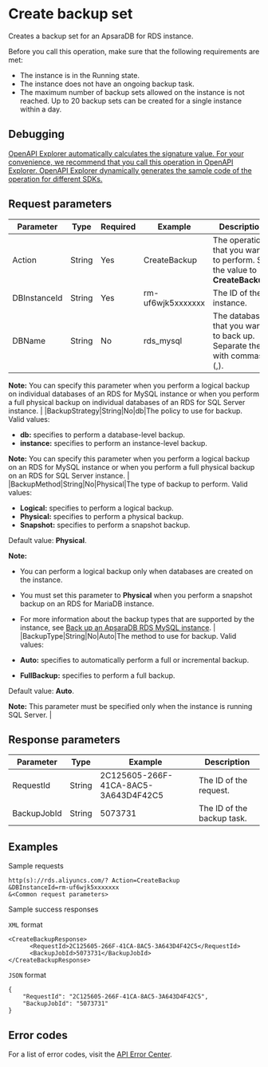 # Create backup set

Creates a backup set for an ApsaraDB for RDS instance.

Before you call this operation, make sure that the following requirements are met:

-   The instance is in the Running state.
-   The instance does not have an ongoing backup task.
-   The maximum number of backup sets allowed on the instance is not reached. Up to 20 backup sets can be created for a single instance within a day.

## Debugging

[OpenAPI Explorer automatically calculates the signature value. For your convenience, we recommend that you call this operation in OpenAPI Explorer. OpenAPI Explorer dynamically generates the sample code of the operation for different SDKs.](https://api.aliyun.com/#product=Rds&api=CreateBackup&type=RPC&version=2014-08-15)

## Request parameters

|Parameter|Type|Required|Example|Description|
|---------|----|--------|-------|-----------|
|Action|String|Yes|CreateBackup|The operation that you want to perform. Set the value to **CreateBackup**. |
|DBInstanceId|String|Yes|rm-uf6wjk5xxxxxxx|The ID of the instance. |
|DBName|String|No|rds\_mysql|The databases that you want to back up. Separate them with commas \(,\).

**Note:** You can specify this parameter when you perform a logical backup on individual databases of an RDS for MySQL instance or when you perform a full physical backup on individual databases of an RDS for SQL Server instance. |
|BackupStrategy|String|No|db|The policy to use for backup. Valid values:

-   **db:** specifies to perform a database-level backup.
-   **instance:** specifies to perform an instance-level backup.

**Note:** You can specify this parameter when you perform a logical backup on an RDS for MySQL instance or when you perform a full physical backup on an RDS for SQL Server instance. |
|BackupMethod|String|No|Physical|The type of backup to perform. Valid values:

-   **Logical:** specifies to perform a logical backup.
-   **Physical:** specifies to perform a physical backup.
-   **Snapshot:** specifies to perform a snapshot backup.

Default value: **Physical**.

**Note:**

-   You can perform a logical backup only when databases are created on the instance.
-   You must set this parameter to **Physical** when you perform a snapshot backup on an RDS for MariaDB instance.
-   For more information about the backup types that are supported by the instance, see [Back up an ApsaraDB RDS MySQL instance](~~98818~~). |
|BackupType|String|No|Auto|The method to use for backup. Valid values:

-   **Auto:** specifies to automatically perform a full or incremental backup.
-   **FullBackup:** specifies to perform a full backup.

Default value: **Auto**.

**Note:** This parameter must be specified only when the instance is running SQL Server. |

## Response parameters

|Parameter|Type|Example|Description|
|---------|----|-------|-----------|
|RequestId|String|2C125605-266F-41CA-8AC5-3A643D4F42C5|The ID of the request. |
|BackupJobId|String|5073731|The ID of the backup task. |

## Examples

Sample requests

```
http(s)://rds.aliyuncs.com/? Action=CreateBackup
&DBInstanceId=rm-uf6wjk5xxxxxxx
&<Common request parameters>
```

Sample success responses

`XML` format

```
<CreateBackupResponse>
      <RequestId>2C125605-266F-41CA-8AC5-3A643D4F42C5</RequestId>
      <BackupJobId>5073731</BackupJobId>
</CreateBackupResponse>
```

`JSON` format

```
{
    "RequestId": "2C125605-266F-41CA-8AC5-3A643D4F42C5", 
    "BackupJobId": "5073731"
}
```

## Error codes

For a list of error codes, visit the [API Error Center](https://error-center.alibabacloud.com/status/product/Rds).

